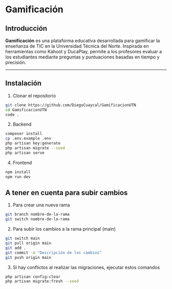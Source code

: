 <h1> Gamificación </h1>

## Introducción
**Gamificación** es una plataforma educativa desarrollada para gamificar la enseñanza de TIC en la Universidad Técnica del Norte. Inspirada en herramientas como Kahoot y DucaPlay, permite a los profesores evaluar a los estudiantes mediante preguntas y puntuaciones basadas en tiempo y precisión.

---

## Instalación

 1. Clonar el repositorio
```sh
git clone https://github.com/DiegoCuaycal/GamificacionUTN
cd GamificacionUTN
code .
```

2. Backend
```sh
composer install
cp .env.example .env
php artisan key:generate
php artisan migrate --seed
php artisan serve
```

4. Frontend
```sh
npm install
npm run dev
```

## A tener en cuenta para subir cambios
1. Para crear una nueva rama
```sh
git branch nombre-de-la-rama
git switch nombre-de-la-rama
```
2. Para subir los cambios a la rama principal (main)
```sh
git switch main
git pull origin main
git add . 
git commit -m "Descripción de los cambios"
git push origin main
```
3. Si hay conflictos al realizar las migraciones, ejecutar estos comandos
```sh
php artisan config:clear
php artisan migrate:fresh --seed
